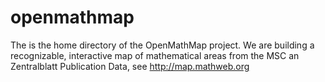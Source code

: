 openmathmap
=======
The is the home directory of the OpenMathMap project. We are building a 
recognizable, interactive  map of mathematical areas from the MSC an
Zentralblatt Publication Data, see http://map.mathweb.org

